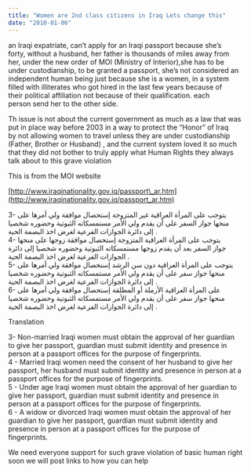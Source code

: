 ```yaml
---
title: "Women are 2nd class citizens in Iraq Lets change this"
date: "2010-01-06"
---
```


an Iraqi expatriate, can’t apply for an Iraqi passport because she’s  
forty, without a husband, her father is thousands of miles away from  
her, under the new order of MOI (Ministry of Interior),she has to be  
under custodianship, to be granted a passport, she’s not considered an  
independent human being just because she is a women, in a system  
filled with illiterates who got hired in the last few years because of  
their political affiliation not because of their qualification. each  
person send her to the other side.

Th issue is not about the current government as much as a law that was  
put in place way before 2003 in a way to protect the “Honor” of Iraq  
by not allowing women to travel unless they are under custodianship  
(Father, Brother or Husband) , and the current system loved it so much  
that they did not bother to truly apply what Human Rights they always  
talk about to this grave violation

This is from the MOI website

[http://www.iraqinationality.gov.iq/passport\_ar.htm](http://www.iraqinationality.gov.iq/passport_ar.htm)

3- يتوجب على المرأة العراقية غير المتزوجة إستحصال موافقة ولي أمرها على  
منحها جواز السفر على أن يقدم ولي الأمر مستمسكاته الثبوتية وحضوره شخصيا  
إلى دائرة الجوازات الفرعية لغرض اخذ البصمة الحية .  
4- يتوجب على المرأة العراقية المتزوجة إستحصال موافقة زوجها على منحها  
جواز السفر بعد أن يقدم زوجها مستمسكاته الثبوتية وحضوره شخصيا إلى دائرة  
الجوازات الفرعية لغرض اخذ البصمة الحية .  
5- يتوجب على المرأة العراقية دون سن الرشد إستحصال موافقة ولي أمرها على  
منحها جواز سفر على أن يقدم ولي الأمر مستمسكاته الثبوتية وحضوره شخصيا  
إلى دائرة الجوازات الفرعية لغرض اخذ البصمة الحية .  
6- على المرأة العراقية الأرملة أو المطلقة إستحصال موافقة ولي أمرها على  
منحها جواز سفر على أن يقدم ولي الأمر مستمسكاته الثبوتية وحضوره شخصيا  
إلى دائرة الجوازات الفرعية لغرض اخذ البصمة الحية .

Translation

3- Non-married Iraqi women must obtain the approval of her guardian  
to give her passport, guardian must submit identity and presence in  
person at a passport offices for the purpose of fingerprints.  
4 - Married Iraqi women need the consent of her husband to give her  
passport, her husband must submit identity and presence in person at a  
passport offices for the purpose of fingerprints.  
5 - Under age Iraqi women must obtain the approval of her guardian to  
give her passport, guardian must submit identity and presence in  
person at a passport offices for the purpose of fingerprints.  
6 - A widow or divorced Iraqi women must obtain the approval of her  
guardian to give her passport, guardian must submit identity and  
presence in person at a passport offices for the purpose of  
fingerprints.

We need everyone support for such grave violation of basic human right  
soon we will post links to how you can help
